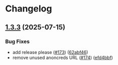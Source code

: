 # Changelog

## [1.3.3](https://github.com/2060-io/vs-agent/compare/v1.3.2...v1.3.3) (2025-07-15)


### Bug Fixes

* add release please ([#173](https://github.com/2060-io/vs-agent/issues/173)) ([62abf46](https://github.com/2060-io/vs-agent/commit/62abf4650b2760902d539d422aab37a2aceb751c))
* remove unused anoncreds URL ([#174](https://github.com/2060-io/vs-agent/issues/174)) ([efd4bbf](https://github.com/2060-io/vs-agent/commit/efd4bbf4410052394e5961c22f812f830f26ecc5))
